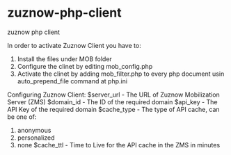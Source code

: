 zuznow-php-client
=================

zuznow php client

In order to activate Zuznow Client you have to:
1. Install the files under MOB folder
2. Configure the clinet by editing mob_config.php
3. Activate the clinet by adding mob_filter.php to every php document usin auto_prepend_file command at php.ini

Configuring Zuznow Client:
$server_url - The URL of Zuznow Mobilization Server (ZMS)
$domain_id - The ID of the required domain
$api_key - The API Key of the required domain
$cache_type - The type of API cache, can be one of:
1. anonymous
2. personalized
3. none
$cache_ttl - Time to Live for the API cache in the ZMS in minutes
